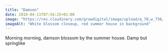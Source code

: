 ```yaml
---
title: "Damson"
date: 2018-04-11T07:54:25+01:00
image: "https://res.cloudinary.com/growdigital/image/upload/q_70,w_736/v1544109402/damson-blossom-41382003011.jpg"
imageAlt: "White blossom closeup, red summer house in background"
---
```


Morning morning, damson blossom by the summer house. Damp but springlike
